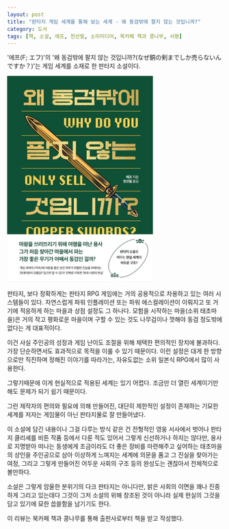 ```yaml
---
layout: post
title: "판타지 게임 세계를 통해 보는 세계 - 왜 동검밖에 팔지 않는 것입니까?"
category: 도서
tags: [책, 소설, 에프, 천선필, 소미미디어, 북카페 책과 콩나무, 서평]
---
```


'에프(F; エフ)'의
'왜 동검밖에 팔지 않는 것입니까?(なぜ銅の剣までしか売らないんですか？)'는
게임 세계를 소재로 한 판타지 소설이다.

![표지](/images/book/why-do-you-only-sell-copper-swords-book.jpg)

판타지, 보다 정확하게는 판타지 RPG 게임에는
거의 공용적으로 차용하고 있는 여러 시스템들이 있다.
자연스럽게 파워 인플레이션 또는 파워 에스컬레이션이 이뤄지고
또 거기에 적응하게 하는 마을과 상점 설정도 그 하나다.
모험을 시작하는 마을(소위 태초마을)은 거의 작고 평화로운 마을이며
구할 수 있는 것도 나무검이나 껏해야 동검 정도밖에 없다는 게 대표적이다.

이건 사실 주인공의 성장과 게임 난이도 조절을 위해 채택한 편의적인 장치에 불과하다.
가장 단순하면서도 효과적으로 목적을 이룰 수 있기 때문이다.
이런 설정은 대게 한 방향으로만 직진하며 정해진 이야기를 따라가는, 자유도없는 소위 일본식 RPG에서 많이 사용한다.

그렇기때문에 이게 현실적으로 적용된 세계는 있기 어렵다.
조금만 더 열린 세계이기만해도 문제가 되기 쉽기 때문이다.

그런 제작자의 편의와 필요에 의해 만들어진,
대단히 제한적인 설정이 존재하는 기묘한 세계를
저자는 게임물이 아닌 판타지물로 잘 만들어냈다.

이 소설에 담긴 내용이나 그걸 다루는 방식 같은 건
전형적인 영웅 서사에서 벗어나 판타지 클리셰를 비튼 작품 등에서 다룬 적도 있어서
그렇게 신선하거나 하지는 않다만,
용사로 지명받아 떠나는 동생에게 조금이라도 더 좋은 장비를 마련해주고 싶어하는
태초마을의 상인을 주인공으로 삼아
이상하게 느껴지는 세계에 의문을 품고
그 진실을 찾아가는 여정,
그리고 그렇게 만들어진 어두운 사회의 구조 등의 완성도는 괜찮아서
전체적으로 볼만하다.

소설은 그렇게 암울한 분위기의 다크 판타지는 아니다만,
밝은 사회의 이면을 꽤나 진중하게 그리고 있는데다
그것이 그저 소설의 위해 창조된 것이 아니라
실제 현실의 그것을 담고 있기에 묘한 씁쓸함을 남기기도 한다.



<div class="im im-info">
이 리뷰는 북카페 책과 콩나무를 통해 출판사로부터 책을 받고 작성했다.
</div>
